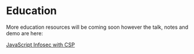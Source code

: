 # Education

More education resources will be coming soon however the talk, notes and demo are here:

[JavaScript Infosec with CSP](https://javascript-infosec.herokuapp.com)
